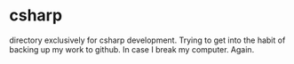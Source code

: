 # csharp
directory exclusively for csharp development. Trying to get into the habit of backing up my work to github. In case I break my computer. Again.
